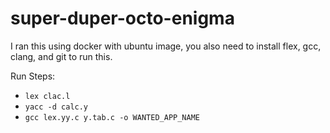 # super-duper-octo-enigma

I ran this using docker with ubuntu image, you also need to install flex, gcc, clang, and git to run this.

Run Steps:
* ```lex clac.l```
* ```yacc -d calc.y```
*  ```gcc lex.yy.c y.tab.c -o WANTED_APP_NAME```